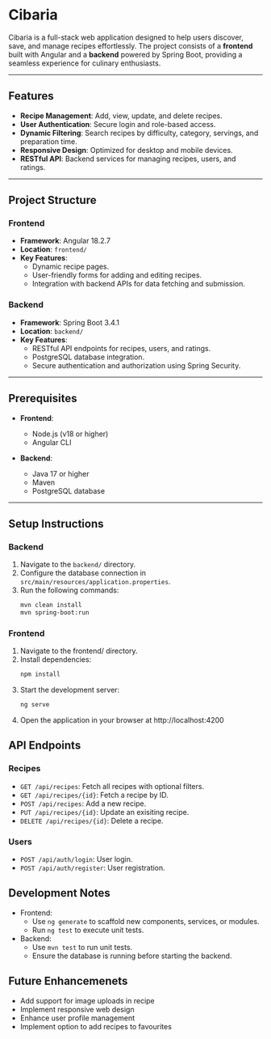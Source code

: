 # Cibaria

Cibaria is a full-stack web application designed to help users discover, save, and manage recipes effortlessly. The project consists of a **frontend** built with Angular and a **backend** powered by Spring Boot, providing a seamless experience for culinary enthusiasts.

---

## Features

- **Recipe Management**: Add, view, update, and delete recipes.
- **User Authentication**: Secure login and role-based access.
- **Dynamic Filtering**: Search recipes by difficulty, category, servings, and preparation time.
- **Responsive Design**: Optimized for desktop and mobile devices.
- **RESTful API**: Backend services for managing recipes, users, and ratings.

---

## Project Structure

### Frontend
- **Framework**: Angular 18.2.7
- **Location**: `frontend/`
- **Key Features**:
  - Dynamic recipe pages.
  - User-friendly forms for adding and editing recipes.
  - Integration with backend APIs for data fetching and submission.

### Backend
- **Framework**: Spring Boot 3.4.1
- **Location**: `backend/`
- **Key Features**:
  - RESTful API endpoints for recipes, users, and ratings.
  - PostgreSQL database integration.
  - Secure authentication and authorization using Spring Security.

---

## Prerequisites

- **Frontend**:
  - Node.js (v18 or higher)
  - Angular CLI

- **Backend**:
  - Java 17 or higher
  - Maven
  - PostgreSQL database

---

## Setup Instructions

### Backend
1. Navigate to the `backend/` directory.
2. Configure the database connection in `src/main/resources/application.properties`.
3. Run the following commands:
   ```bash
   mvn clean install
   mvn spring-boot:run
   ```

### Frontend

1. Navigate to the frontend/ directory.
2. Install dependencies:
   ```bash
   npm install
   ```
3. Start the development server:
   ```bash
   ng serve
   ```
4. Open the application in your browser at http://localhost:4200

## API Endpoints

### Recipes
  - `GET /api/recipes`: Fetch all recipes with optional filters.
  - `GET /api/recipes/{id}`: Fetch a recipe by ID.
  - `POST /api/recipes`: Add a new recipe.
  - `PUT /api/recipes/{id}`: Update an exisiting recipe.
  - `DELETE /api/recipes/{id}`: Delete a recipe.

### Users
 - `POST /api/auth/login`: User login.
 - `POST /api/auth/register`: User registration.

## Development Notes
- Frontend:
  - Use `ng generate` to scaffold new components, services, or modules.
  - Run `ng test` to execute unit tests.
- Backend:
  - Use `mvn test` to run unit tests.
  - Ensure the database is running before starting the backend.

 ## Future Enhancemenets
   - Add support for image uploads in recipe
   - Implement responsive web design
   - Enhance user profile management
   - Implement option to add recipes to favourites
